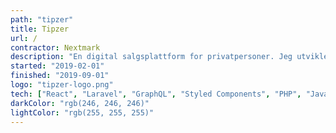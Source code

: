 ```yaml
---
path: "tipzer"
title: Tipzer
url: /
contractor: Nextmark
description: "En digital salgsplattform for privatpersoner. Jeg utviklet frontend og fungerende backend. Jeg tilegnet meg kompetanse innen det å bygge GraphQL-apier og legge på ekstra funksjonalitet som automatiserte SMS og epost-tjenester."
started: "2019-02-01"
finished: "2019-09-01"
logo: "tipzer-logo.png"
tech: ["React", "Laravel", "GraphQL", "Styled Components", "PHP", "JavaScript", "TypeScript"]
darkColor: "rgb(246, 246, 246)"
lightColor: "rgb(255, 255, 255)"
---
```

